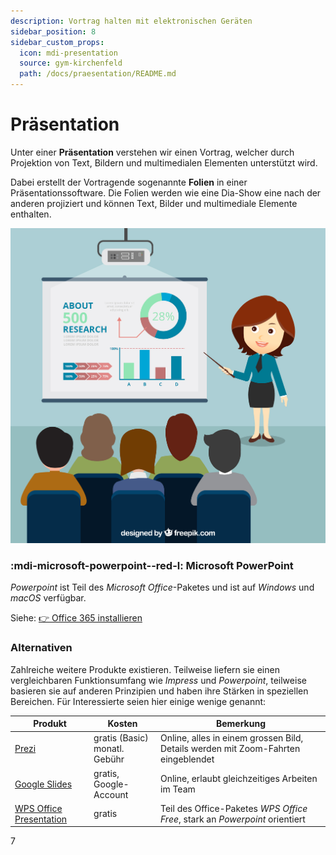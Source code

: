 ```yaml
---
description: Vortrag halten mit elektronischen Geräten
sidebar_position: 8
sidebar_custom_props:
  icon: mdi-presentation
  source: gym-kirchenfeld
  path: /docs/praesentation/README.md
---
```


# Präsentation

<Features />

Unter einer **Präsentation** verstehen wir einen Vortrag, welcher durch Projektion von Text, Bildern und multimedialen Elementen unterstützt wird.

Dabei erstellt der Vortragende sogenannte **Folien** in einer Präsentationssoftware. Die Folien werden wie eine Dia-Show eine nach der anderen projiziert und können Text, Bilder und multimediale Elemente enthalten.

![Symbolbild «Präsentieren», Created by Freepik](./images/presentation.jpg)


### :mdi-microsoft-powerpoint--red-l: Microsoft PowerPoint
*Powerpoint* ist Teil des *Microsoft Office*-Paketes und ist auf *Windows* und *macOS* verfügbar.

Siehe: [👉 Office 365 installieren](../byod/geraetefitcheck/README.md)

### Alternativen

Zahlreiche weitere Produkte existieren. Teilweise liefern sie einen vergleichbaren Funktionsumfang wie *Impress* und *Powerpoint*, teilweise basieren sie auf anderen Prinzipien und haben ihre Stärken in speziellen Bereichen. Für Interessierte seien hier einige wenige genannt:

| Produkt                                                               | Kosten                            | Bemerkung                                                                         |
| --------------------------------------------------------------------- | --------------------------------- | --------------------------------------------------------------------------------- |
| [Prezi](https://prezi.com)                                            | gratis (Basic)<br/>monatl. Gebühr | Online, alles in einem grossen Bild, Details werden mit Zoom-Fahrten eingeblendet |
| [Google Slides](https://docs.google.com/presentation/)                | gratis, Google-Account            | Online, erlaubt gleichzeitiges Arbeiten im Team                                   |
| [WPS Office Presentation](http://www.ksosoft.com/product/office-free) | gratis                            | Teil des Office-Paketes *WPS Office Free*, stark an *Powerpoint* orientiert       |
7